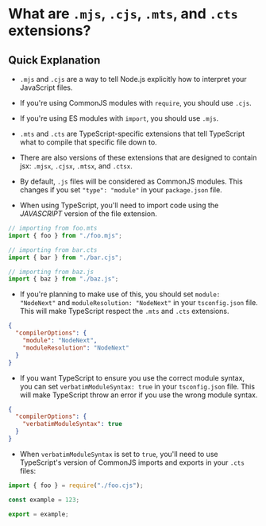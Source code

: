 # What are `.mjs`, `.cjs`, `.mts`, and `.cts` extensions?

## Quick Explanation

- `.mjs` and `.cjs` are a way to tell Node.js explicitly how to interpret your JavaScript files.

- If you're using CommonJS modules with `require`, you should use `.cjs`.

- If you're using ES modules with `import`, you should use `.mjs`.

- `.mts` and `.cts` are TypeScript-specific extensions that tell TypeScript what to compile that specific file down to.

- There are also versions of these extensions that are designed to contain jsx: `.mjsx`, `.cjsx`, `.mtsx`, and `.ctsx`.

- By default, `.js` files will be considered as CommonJS modules. This changes if you set `"type": "module"` in your `package.json` file.

- When using TypeScript, you'll need to import code using the _JAVASCRIPT_ version of the file extension.

```ts
// importing from foo.mts
import { foo } from "./foo.mjs";

// importing from bar.cts
import { bar } from "./bar.cjs";

// importing from baz.js
import { baz } from "./baz.js";
```

- If you're planning to make use of this, you should set `module: "NodeNext"` and `moduleResolution: "NodeNext"` in your `tsconfig.json` file. This will make TypeScript respect the `.mts` and `.cts` extensions.

```json
{
  "compilerOptions": {
    "module": "NodeNext",
    "moduleResolution": "NodeNext"
  }
}
```

- If you want TypeScript to ensure you use the correct module syntax, you can set `verbatimModuleSyntax: true` in your `tsconfig.json` file. This will make TypeScript throw an error if you use the wrong module syntax.

```json
{
  "compilerOptions": {
    "verbatimModuleSyntax": true
  }
}
```

- When `verbatimModuleSyntax` is set to `true`, you'll need to use TypeScript's version of CommonJS imports and exports in your `.cts` files:

```ts
import { foo } = require("./foo.cjs");

const example = 123;

export = example;
```

